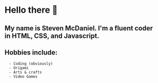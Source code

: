 # Hello there 👋
## My name is Steven McDaniel. I'm a fluent coder in HTML, CSS, and Javascript.  
## Hobbies include:
```
  - Coding (obviously)
  - Origami
  - Arts & crafts
  - Video Games
``` 
